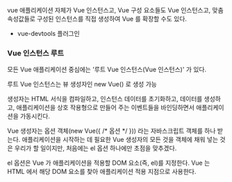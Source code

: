 vue 애플리케이션 자체가 Vue 인스턴스고, Vue 구성 요소들도 Vue 인스턴스고, 맞춤 속성값들로 구성된 인스턴스를 직접 생성하여 Vue 를 확장할 수도 있다.

* vue-devtools 플러그인



### Vue 인스턴스 루트

모든 Vue 애플리케이션 중심에는 '루트 Vue 인스턴스(Vue 인스턴스)' 가 있다.

루트 Vue 인스턴스는 뷰 생성자인 new Vue() 로 생성 가능

생성자는 HTML 서식을 컴파일하고, 인스턴스 데이터를 초기화하고, 데이터를 생성하고, 애플리케이션을 상호 작용형으로 만들어 주는 이벤트들을 바인딩하면서 애플리케이션을 가동시킨다.

Vue 생성자는 옵션 객체(new Vue({ /* 옵션 */ })) 라는 자바스크립트 객체를 하나 받는다. 애플리케이션을 시작하는 데 필요한 Vue 생성자의 모든 것을 객체에 채워 넣는 것은 우리가 할 일이지만, 처음에는 el 옵션 하나에만 초점을 맞추겠다.

el 옵션은 Vue 가 애플리케이션을 적용할 DOM 요소(즉, el)를 지정한다. Vue 는 HTML 에서 해당 DOM 요소를 찾아 애플리케이션 적용 지점으로 사용한다.

